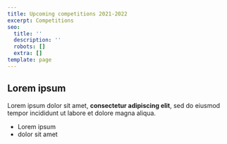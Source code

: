 ```yaml
---
title: Upcoming competitions 2021-2022
excerpt: Competitions
seo:
  title: ''
  description: ''
  robots: []
  extra: []
template: page
---
```

## Lorem ipsum

Lorem ipsum dolor sit amet, **consectetur adipiscing elit**, sed do eiusmod tempor incididunt ut labore et dolore magna aliqua.

- Lorem ipsum
- dolor sit amet